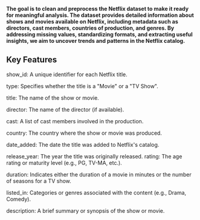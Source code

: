 **The goal is to clean and preprocess the Netflix dataset to make it ready for meaningful analysis. The dataset provides detailed information about shows and movies available on Netflix, including metadata such as directors, cast members, countries of production, and genres. By addressing missing values, standardizing formats, and extracting useful insights, we aim to uncover trends and patterns in the Netflix catalog.**

## Key Features

show_id: A unique identifier for each Netflix title.

type: Specifies whether the title is a "Movie" or a "TV Show".

title: The name of the show or movie.

director: The name of the director (if available).

cast: A list of cast members involved in the production.

country: The country where the show or movie was produced.

date_added: The date the title was added to Netflix's catalog.

release_year: The year the title was originally released. rating: The age rating or maturity level (e.g., PG, TV-MA, etc.).

duration: Indicates either the duration of a movie in minutes or the number of seasons for a TV show.

listed_in: Categories or genres associated with the content (e.g., Drama, Comedy).

description: A brief summary or synopsis of the show or movie.
